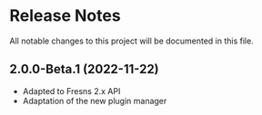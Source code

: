 # Release Notes

All notable changes to this project will be documented in this file.


## 2.0.0-Beta.1 (2022-11-22)

- Adapted to Fresns 2.x API
- Adaptation of the new plugin manager
